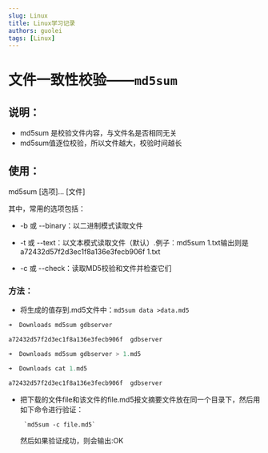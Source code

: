 ```yaml
---
slug: Linux
title: Linux学习记录
authors: guolei
tags: [Linux]
---
```


# 文件一致性校验——`md5sum`

## 说明：
- md5sum 是校验文件内容，与文件名是否相同无关
- md5sum值逐位校验，所以文件越大，校验时间越长

## 使用：
md5sum [选项]... [文件]

其中，常用的选项包括：

- -b 或 --binary：以二进制模式读取文件

- -t 或 --text：以文本模式读取文件（默认）.例子：md5sum 1.txt输出则是a72432d57f2d3ec1f8a136e3fecb906f  1.txt

- -c 或 --check：读取MD5校验和文件并检查它们

### 方法：
- 将生成的值存到.md5文件中：`md5sum data >data.md5`


``` js
➜  Downloads md5sum gdbserver

a72432d57f2d3ec1f8a136e3fecb906f  gdbserver

➜  Downloads md5sum gdbserver > 1.md5

➜  Downloads cat 1.md5

a72432d57f2d3ec1f8a136e3fecb906f  gdbserver

```
- 把下载的文件file和该文件的file.md5报文摘要文件放在同一个目录下，然后用如下命令进行验证：

       `md5sum -c file.md5`

    然后如果验证成功，则会输出:OK